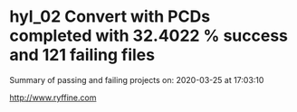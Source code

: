 # hyl_02 Convert with PCDs completed with 32.4022 % success and 121 failing files

Summary of passing and failing projects on: 2020-03-25 at 17:03:10

http://www.ryffine.com
